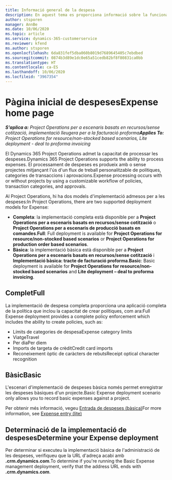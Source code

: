 ```yaml
---
title: Informació general de la despesa
description: En aquest tema es proporciona informació sobre la funcionalitat de despeses al Project Operations.
author: stsporen
manager: AnnBe
ms.date: 10/06/2020
ms.topic: article
ms.service: dynamics-365-customerservice
ms.reviewer: kfend
ms.author: stsporen
ms.openlocfilehash: 6da831fef5dba060b8019d7689645405c7ebdbed
ms.sourcegitcommit: 0874b3d89e1dc0e65a51cedb82bf8f80831ca0bb
ms.translationtype: HT
ms.contentlocale: ca-ES
ms.lasthandoff: 10/06/2020
ms.locfileid: "3967354"
---
```

# <a name="expense-home-page"></a><span data-ttu-id="ab3d1-103">Pàgina inicial de despeses</span><span class="sxs-lookup"><span data-stu-id="ab3d1-103">Expense home page</span></span>

<span data-ttu-id="ab3d1-104">_**S'aplica a:** Project Operations per a escenaris basats en recursos/sense cotització, implementació lleugera per a la facturació proforma_</span><span class="sxs-lookup"><span data-stu-id="ab3d1-104">_**Applies To:** Project Operations for resource/non-stocked based scenarios, Lite deployment - deal to proforma invoicing_</span></span>


<span data-ttu-id="ab3d1-105">El Dynamics 365 Project Operations admet la capacitat de processar les despeses.</span><span class="sxs-lookup"><span data-stu-id="ab3d1-105">Dynamics 365 Project Operations supports the ability to process expenses.</span></span> <span data-ttu-id="ab3d1-106">El processament de despeses es produeix amb o sense projectes mitjançant l'ús d'un flux de treball personalitzable de polítiques, categories de transaccions i aprovacions.</span><span class="sxs-lookup"><span data-stu-id="ab3d1-106">Expense processing occurs with or without projects by using a customizable workflow of policies, transaction categories, and approvals.</span></span>

<span data-ttu-id="ab3d1-107">Al Project Operations, hi ha dos models d'implementació admesos per a les despeses:</span><span class="sxs-lookup"><span data-stu-id="ab3d1-107">In Project Operations, there are two supported deployment models for Expense:</span></span> 

- <span data-ttu-id="ab3d1-108">**Completa**: la implementació completa està disponible per a **Project Operations per a escenaris basats en recursos/sense cotització** o **Project Operations per a escenaris de producció basats en comandes**.</span><span class="sxs-lookup"><span data-stu-id="ab3d1-108">**Full**: Full deployment is available for **Project Operations for resource/non-stocked based scenarios** or **Project Operations for production order based scenarios**.</span></span>
- <span data-ttu-id="ab3d1-109">**Bàsica**: la implementació bàsica està disponible per a **Project Operations per a escenaris basats en recursos/sense cotització** i **Implementació bàsica: tracte de facturació proforma**.</span><span class="sxs-lookup"><span data-stu-id="ab3d1-109">**Basic**: Basic deployment is available for **Project Operations for resource/non-stocked based scenarios** and **Lite deployment – deal to proforma invoicing**.</span></span>

## <a name="full"></a><span data-ttu-id="ab3d1-110">Complet</span><span class="sxs-lookup"><span data-stu-id="ab3d1-110">Full</span></span> 
<span data-ttu-id="ab3d1-111">La implementació de despesa completa proporciona una aplicació completa de la política que inclou la capacitat de crear polítiques, com ara:</span><span class="sxs-lookup"><span data-stu-id="ab3d1-111">Full Expense deployment provides a complete policy enforcement which includes the ability to create policies, such as:</span></span>

  - <span data-ttu-id="ab3d1-112">Límits de categories de despesa</span><span class="sxs-lookup"><span data-stu-id="ab3d1-112">Expense category limits</span></span>
  - <span data-ttu-id="ab3d1-113">Viatge</span><span class="sxs-lookup"><span data-stu-id="ab3d1-113">Travel</span></span>
  - <span data-ttu-id="ab3d1-114">Per dia</span><span class="sxs-lookup"><span data-stu-id="ab3d1-114">Per diem</span></span>
  - <span data-ttu-id="ab3d1-115">Imports de targeta de crèdit</span><span class="sxs-lookup"><span data-stu-id="ab3d1-115">Credit card imports</span></span>
  - <span data-ttu-id="ab3d1-116">Reconeixement òptic de caràcters de rebuts</span><span class="sxs-lookup"><span data-stu-id="ab3d1-116">Receipt optical character recognition</span></span>

## <a name="basic"></a><span data-ttu-id="ab3d1-117">Bàsic</span><span class="sxs-lookup"><span data-stu-id="ab3d1-117">Basic</span></span> 
<span data-ttu-id="ab3d1-118">L'escenari d'implementació de despeses bàsica només permet enregistrar les despeses bàsiques d'un projecte.</span><span class="sxs-lookup"><span data-stu-id="ab3d1-118">Basic Expense deployment scenario only allows you to record basic expenses against a project.</span></span> 

<span data-ttu-id="ab3d1-119">Per obtenir més informació, vegeu [Entrada de despeses (bàsica)](basic-expense.md)</span><span class="sxs-lookup"><span data-stu-id="ab3d1-119">For more information, see [Expense entry (lite)](basic-expense.md)</span></span>

## <a name="determine-your-expense-deployment"></a><span data-ttu-id="ab3d1-120">Determinació de la implementació de despeses</span><span class="sxs-lookup"><span data-stu-id="ab3d1-120">Determine your Expense deployment</span></span>
<span data-ttu-id="ab3d1-121">Per determinar si executeu la implementació bàsica de l'administració de les despeses, verifiqueu que la URL d'adreça acabi amb **.crm.dynamics.com**.</span><span class="sxs-lookup"><span data-stu-id="ab3d1-121">To determine if you're running the Basic Expense management deployment, verify that the address URL ends with **.crm.dynamics.com**.</span></span> 
